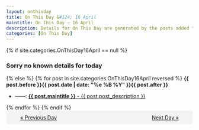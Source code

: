 ```yaml
---
layout: onthisday
title: On This Day &#124; 16 April
maintitle: On This Day — 16 April
description: Details for On This Day are generated by the posts added to the website so the content is subject to changes/updates over time.
categories: [On This Day]
---
```


{% if site.categories.OnThisDay16April == null %}
<h3>Sorry no known details for today</h3>
{% else %}
{% for post in site.categories.OnThisDay16April reversed %}
<strong>{{ post.before }}{{ post.date | date: "%e %B %Y" }}{{ post.after }}</strong>
<ul>
<li> ——: <a class="{{ post.class }}" href="{{ post.url }}"><strong>{{ post.maintitle }}</strong> - {{ post.post_description }}</a></li>
</ul>
{% endfor %}
{% endif %}
<br />
<div style="background-color: #f3f3f3; padding: 10px; border-radius: 5px; text-align: center; display: flex; justify-content: space-evenly;">
<a href="/onthisday/04/04-15">« Previous Day</a>
<span style="visibility:hidden;">[ Visit Leap Year February 29 ]</span>
<a href="/onthisday/04/04-17">Next Day »</a>
</div>
